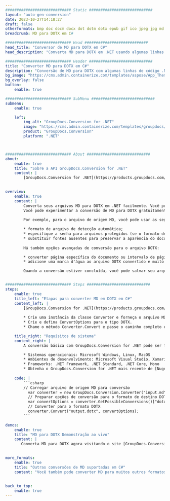 ```yaml
---
############################# Static ############################
layout: "auto-gen-conversion"
date: 2023-10-27T14:18:27
draft: false
otherformats: bmp doc docm docx dot dotm dotx epub gif ico jpeg jpg md odt ott pdf png psd rtf tex tif tiff txt xps
breadcrumb: MD para DOTX em C#

############################# Head ############################
head_title: "Conversor de MD para DOTX em C#"
head_description: "Converta MD para DOTX em .NET usando algumas linhas de código. Use a API de conversão de documentos do GroupDocs para converter mais de 160 formatos de arquivo."

############################# Header ############################
title: "Converter MD para DOTX em C#"
description: "Conversão de MD para DOTX com algumas linhas de código .NET"
bg_image: "https://cms.admin.containerize.com/templates/aspose/App_Themes/V3/images/bg/header1.png"
bg_overlay: false
button:
    enable: true

############################# SubMenu ############################
submenu:
    enable: true

    left:
        img_alt: "GroupDocs.Conversion for .NET"
        image: "https://cms.admin.containerize.com/templates/groupdocs/images/product-logos/90x90-noborder/groupdocs-conversion-net.png"
        product: "GroupDocs.Conversion"
        platform: ".NET"



############################# About ############################
about:
    enable: true
    title: "Sobre a API GroupDocs.Conversion for .NET"
    content: |
        [GroupDocs.Conversion for .NET](https://products.groupdocs.com/conversion/net/) pode ser usado para converter Microsoft Word, Excel, PowerPoint, PDF, Visio e outros formatos. GroupDocs.Conversion é uma API independente que é adequada para sistemas internos e de back-end onde é necessário alto desempenho. Não depende de nenhum software como Microsoft ou Open Office.
    

overview:
    enable: true
    content: |
        Converta seus arquivos MD para DOTX em .NET facilmente. Você pode usar apenas algumas linhas de código C# em qualquer plataforma de sua escolha, como - Windows, Linux, macOS.
        Você pode experimentar a conversão de MD para DOTX gratuitamente e avaliar a qualidade dos resultados da conversão. Juntamente com cenários de conversão de arquivo simples, você pode tentar opções mais avançadas para carregar o arquivo de origem MD e para salvar o resultado de saída DOTX. 
        
        Por exemplo, para o arquivo de origem MD, você pode usar as seguintes opções de carregamento:

        * formato de arquivo de detecção automática;
        * especifique a senha para arquivos protegidos (se o formato de arquivo suportar);
        * substituir fontes ausentes para preservar a aparência do documento.
        
        Há também opções avançadas de conversão para o arquivo DOTX:

        * converter página específica do documento ou intervalo de páginas;
        * adicione uma marca d'água ao arquivo DOTX convertido e muito mais.

        Quando a conversão estiver concluída, você pode salvar seu arquivo DOTX no caminho do arquivo local ou em qualquer armazenamento de terceiros, como FTP, Amazon S3, Google Drive, Dropbox etc. Observe - para converter MD para {{ TO}} não há necessidade de nenhum software adicional instalado - como MS Office, Open Office, Adobe Acrobat Reader etc.


############################# Steps ############################
steps:
    enable: true
    title_left: "Etapas para converter MD em DOTX em C#"
    content_left: |
        [GroupDocs.Conversion for .NET](https://products.groupdocs.com/conversion/net/) torna mais fácil para os desenvolvedores converter um arquivo MD para DOTX com algumas linhas de código.
        
        * Crie uma instância da classe Converter e forneça o arquivo MD com o caminho completo
        * Crie e defina ConvertOptions para o tipo DOTX.
        * Chame o método Converter.Convert e passe o caminho completo e o formato (DOTX) como parâmetro

    title_right: "Requisitos de sistema"
    content_right: |
        A conversão básica com GroupDocs.Conversion for .NET pode ser feita em apenas algumas etapas simples. Nossas APIs são suportadas em todas as principais plataformas e sistemas operacionais. Antes de executar o código abaixo, certifique-se de ter os seguintes pré-requisitos instalados em seu sistema.

        * Sistemas operacionais: Microsoft Windows, Linux, MacOS
        * Ambientes de desenvolvimento: Microsoft Visual Studio, Xamarin, MonoDevelop
        * Frameworks: .NET Framework, .NET Standard, .NET Core, Mono
        * Obtenha o GroupDocs.Conversion for .NET mais recente de [Nuget](https://www.nuget.org/packages/groupdocs.conversion)
         
    code: |
        ```csharp    
        // Carregar arquivo de origem MD para conversão
          var converter = new GroupDocs.Conversion.Converter("input.md");
          // Preparar opções de conversão para o formato de destino DOTX
          var convertOptions = converter.GetPossibleConversions()["dotx"].ConvertOptions;
          // Converter para o formato DOTX
          converter.Convert("output.dotx", convertOptions);
        ```

demos:
    enable: true
    title: "MD para DOTX Demonstração ao vivo"
    content: |
       Converta MD para DOTX agora visitando o site [GroupDocs.Conversion App](https://products.groupdocs.app/conversion/family). A demonstração online tem as seguintes vantagens
          

more_formats:
    enable: true
    title: "Outras conversões de MD suportadas em C#"
    content: "Você também pode converter MD para muitos outros formatos de arquivo. Por favor, veja a lista abaixo."
       
       
back_to_top:
    enable: true
---
```


